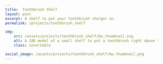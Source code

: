 ```yaml
---
title:  Toothbrush Shelf
layout: post
excerpt: A shelf to put your toothbrush charger on.
permalink: /projects/toothbrush_shelf

img:
    src: /assets/projects/toothbrush_shelf/bw_thumbnail.svg
    alt: A CAD model of a small shelf to put a toothbrush right above the charging socket so that the cabling can be hidden inside the shelf.
    class: invertable

social_image: /assets/projects/toothbrush_shelf/bw_thumbnail.png
---
```


